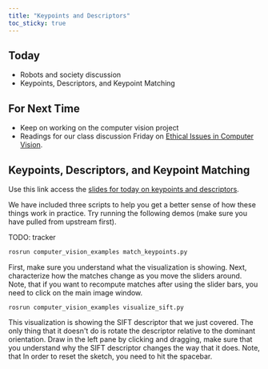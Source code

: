 ```yaml
---
title: "Keypoints and Descriptors"
toc_sticky: true
---
```


## Today

* Robots and society discussion
* Keypoints, Descriptors, and Keypoint Matching 

## For Next Time

* Keep on working on the computer vision project
* Readings for our class discussion Friday on [Ethical Issues in Computer Vision](https://olin.instructure.com/courses/460/assignments/7725).

## Keypoints, Descriptors, and Keypoint Matching

Use this link access the [slides for today on keypoints and descriptors](https://docs.google.com/presentation/d/1s0RBcPkNVilFvJ-kNjx9kvbEtTkonfxrG7mqxaxuzok/edit?usp=sharing).

We have included three scripts to help you get a better sense of how these things work in practice.  Try running the following demos (make sure you have pulled from upstream first).

TODO: tracker

```bash
rosrun computer_vision_examples match_keypoints.py
```

First, make sure you understand what the visualization is showing.  Next, characterize how the matches change as you move the sliders around.  Note, that if you want to recompute matches after using the slider bars, you need to click on the main image window.

```
rosrun computer_vision_examples visualize_sift.py
```

This visualization is showing the SIFT descriptor that we just covered.  The only thing that it doesn't do is rotate the descriptor relative to the dominant orientation.  Draw in the left pane by clicking and dragging, make sure that you understand why the SIFT descriptor changes the way that it does.  Note, that In order to reset the sketch, you need to hit the spacebar.
